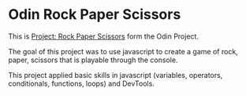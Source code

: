 # Odin Rock Paper Scissors

This is [Project: Rock Paper Scissors](https://www.theodinproject.com/lessons/foundations-rock-paper-scissors) form the Odin Project.

The goal of this project was to use javascript to create a game of rock, paper, scissors that is playable through the console.

This project applied basic skills in javascript (variables, operators, conditionals, functions, loops) and DevTools.